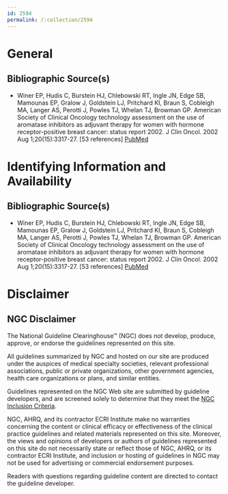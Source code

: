 ```yaml
---
id: 2594
permalink: /:collection/2594
---
```


# General

## Bibliographic Source(s)

- Winer EP, Hudis C, Burstein HJ, Chlebowski RT, Ingle JN, Edge SB, Mamounas EP, Gralow J, Goldstein LJ, Pritchard KI, Braun S, Cobleigh MA, Langer AS, Perotti J, Powles TJ, Whelan TJ, Browman GP. American Society of Clinical Oncology technology assessment on the use of aromatase inhibitors as adjuvant therapy for women with hormone receptor-positive breast cancer: status report 2002. J Clin Oncol. 2002 Aug 1;20(15):3317-27. [53 references] [ PubMed ](http://www.ncbi.nlm.nih.gov/entrez/query.fcgi?cmd=Retrieve&db=pubmed&dopt=Abstract&list_uids=12149306)

# Identifying Information and Availability

## Bibliographic Source(s)

- Winer EP, Hudis C, Burstein HJ, Chlebowski RT, Ingle JN, Edge SB, Mamounas EP, Gralow J, Goldstein LJ, Pritchard KI, Braun S, Cobleigh MA, Langer AS, Perotti J, Powles TJ, Whelan TJ, Browman GP. American Society of Clinical Oncology technology assessment on the use of aromatase inhibitors as adjuvant therapy for women with hormone receptor-positive breast cancer: status report 2002. J Clin Oncol. 2002 Aug 1;20(15):3317-27. [53 references] [ PubMed ](http://www.ncbi.nlm.nih.gov/entrez/query.fcgi?cmd=Retrieve&db=pubmed&dopt=Abstract&list_uids=12149306)

# Disclaimer

## NGC Disclaimer

The National Guideline Clearinghouse™ (NGC) does not develop, produce, approve, or endorse the guidelines represented on this site.

All guidelines summarized by NGC and hosted on our site are produced under the auspices of medical specialty societies, relevant professional associations, public or private organizations, other government agencies, health care organizations or plans, and similar entities.

Guidelines represented on the NGC Web site are submitted by guideline developers, and are screened solely to determine that they meet the [NGC Inclusion Criteria](/help-and-about/summaries/inclusion-criteria).

NGC, AHRQ, and its contractor ECRI Institute make no warranties concerning the content or clinical efficacy or effectiveness of the clinical practice guidelines and related materials represented on this site. Moreover, the views and opinions of developers or authors of guidelines represented on this site do not necessarily state or reflect those of NGC, AHRQ, or its contractor ECRI Institute, and inclusion or hosting of guidelines in NGC may not be used for advertising or commercial endorsement purposes.

Readers with questions regarding guideline content are directed to contact the guideline developer.

